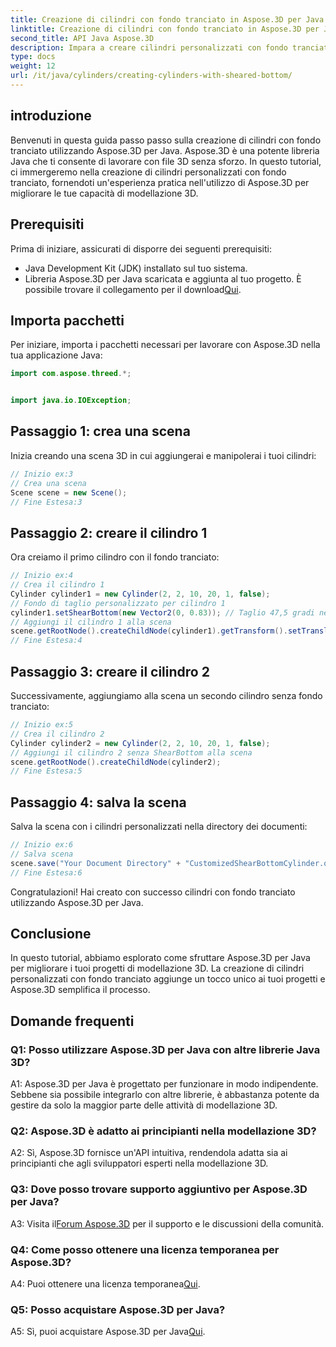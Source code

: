 ```yaml
---
title: Creazione di cilindri con fondo tranciato in Aspose.3D per Java
linktitle: Creazione di cilindri con fondo tranciato in Aspose.3D per Java
second_title: API Java Aspose.3D
description: Impara a creare cilindri personalizzati con fondo tranciato utilizzando Aspose.3D per Java. Migliora le tue capacità di modellazione 3D con questa guida passo passo.
type: docs
weight: 12
url: /it/java/cylinders/creating-cylinders-with-sheared-bottom/
---
```

## introduzione

Benvenuti in questa guida passo passo sulla creazione di cilindri con fondo tranciato utilizzando Aspose.3D per Java. Aspose.3D è una potente libreria Java che ti consente di lavorare con file 3D senza sforzo. In questo tutorial, ci immergeremo nella creazione di cilindri personalizzati con fondo tranciato, fornendoti un'esperienza pratica nell'utilizzo di Aspose.3D per migliorare le tue capacità di modellazione 3D.

## Prerequisiti

Prima di iniziare, assicurati di disporre dei seguenti prerequisiti:
- Java Development Kit (JDK) installato sul tuo sistema.
-  Libreria Aspose.3D per Java scaricata e aggiunta al tuo progetto. È possibile trovare il collegamento per il download[Qui](https://releases.aspose.com/3d/java/).

## Importa pacchetti

Per iniziare, importa i pacchetti necessari per lavorare con Aspose.3D nella tua applicazione Java:
```java
import com.aspose.threed.*;


import java.io.IOException;
```

## Passaggio 1: crea una scena

Inizia creando una scena 3D in cui aggiungerai e manipolerai i tuoi cilindri:
```java
// Inizio ex:3
// Crea una scena
Scene scene = new Scene();
// Fine Estesa:3
```

## Passaggio 2: creare il cilindro 1

Ora creiamo il primo cilindro con il fondo tranciato:
```java
// Inizio ex:4
// Crea il cilindro 1
Cylinder cylinder1 = new Cylinder(2, 2, 10, 20, 1, false);
// Fondo di taglio personalizzato per cilindro 1
cylinder1.setShearBottom(new Vector2(0, 0.83)); // Taglio 47,5 gradi nel piano xy (asse z)
// Aggiungi il cilindro 1 alla scena
scene.getRootNode().createChildNode(cylinder1).getTransform().setTranslation(10, 0, 0);
// Fine Estesa:4
```

## Passaggio 3: creare il cilindro 2

Successivamente, aggiungiamo alla scena un secondo cilindro senza fondo tranciato:
```java
// Inizio ex:5
// Crea il cilindro 2
Cylinder cylinder2 = new Cylinder(2, 2, 10, 20, 1, false);
// Aggiungi il cilindro 2 senza ShearBottom alla scena
scene.getRootNode().createChildNode(cylinder2);
// Fine Estesa:5
```

## Passaggio 4: salva la scena

Salva la scena con i cilindri personalizzati nella directory dei documenti:
```java
// Inizio ex:6
// Salva scena
scene.save("Your Document Directory" + "CustomizedShearBottomCylinder.obj", FileFormat.WAVEFRONTOBJ);
// Fine Estesa:6
```

Congratulazioni! Hai creato con successo cilindri con fondo tranciato utilizzando Aspose.3D per Java.

## Conclusione

In questo tutorial, abbiamo esplorato come sfruttare Aspose.3D per Java per migliorare i tuoi progetti di modellazione 3D. La creazione di cilindri personalizzati con fondo tranciato aggiunge un tocco unico ai tuoi progetti e Aspose.3D semplifica il processo.

## Domande frequenti

### Q1: Posso utilizzare Aspose.3D per Java con altre librerie Java 3D?

A1: Aspose.3D per Java è progettato per funzionare in modo indipendente. Sebbene sia possibile integrarlo con altre librerie, è abbastanza potente da gestire da solo la maggior parte delle attività di modellazione 3D.

### Q2: Aspose.3D è adatto ai principianti nella modellazione 3D?

A2: Sì, Aspose.3D fornisce un'API intuitiva, rendendola adatta sia ai principianti che agli sviluppatori esperti nella modellazione 3D.

### Q3: Dove posso trovare supporto aggiuntivo per Aspose.3D per Java?

 A3: Visita il[Forum Aspose.3D](https://forum.aspose.com/c/3d/18) per il supporto e le discussioni della comunità.

### Q4: Come posso ottenere una licenza temporanea per Aspose.3D?

 A4: Puoi ottenere una licenza temporanea[Qui](https://purchase.aspose.com/temporary-license/).

### Q5: Posso acquistare Aspose.3D per Java?

 A5: Sì, puoi acquistare Aspose.3D per Java[Qui](https://purchase.aspose.com/buy).